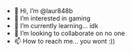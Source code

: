 - 👋 Hi, I’m @laur848b
- 👀 I’m interested in gaming
- 🌱 I’m currently learning... idk
- 💞️ I’m looking to collaborate on no one
- 📫 How to reach me... you wont :))

<!---
laur848b/laur848b is a ✨ special ✨ repository because its `README.md` (this file) appears on your GitHub profile.
You can click the Preview link to take a look at your changes.
--->

